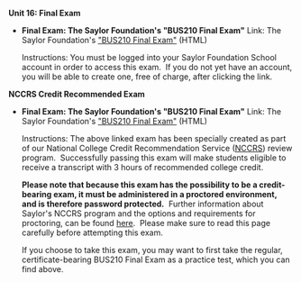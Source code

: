 **Unit 16: Final Exam** <span id="16"></span> 
-   **Final Exam: The Saylor Foundation's "BUS210 Final Exam"**
    Link: The Saylor Foundation's ["BUS210 Final
    Exam"](http://school.saylor.org/mod/quiz/view.php?id=812) (HTML)  
      
     Instructions: You must be logged into your Saylor Foundation School
    account in order to access this exam.  If you do not yet have an
    account, you will be able to create one, free of charge, after
    clicking the link.

**NCCRS Credit Recommended Exam** <span id="16.1"></span> 
-   **Final Exam: The Saylor Foundation's "BUS210 Final Exam"**
    Link: The Saylor Foundation's ["BUS210 Final
    Exam"](http://school.saylor.org/mod/quiz/view.php?id=1086) (HTML)  
      
     Instructions: The above linked exam has been specially created as
    part of our National College Credit Recommendation Service
    ([NCCRS](http://www.nationalccrs.org/)) review program.
     Successfully passing this exam will make students eligible to
    receive a transcript with 3 hours of recommended college credit.  
      
     **Please note that because this exam has the possibility to be a
    credit-bearing exam, it must be administered in a proctored
    environment, and is therefore password protected.**  Further
    information about Saylor's NCCRS program and the options and
    requirements for proctoring, can be
    found [here](http://www.saylor.org/student-credit-pathways/nccrs/).
     Please make sure to read this page carefully before attempting this
    exam.  
      
     If you choose to take this exam, you may want to first take the
    regular, certificate-bearing BUS210 Final Exam as a practice test,
    which you can find above.


